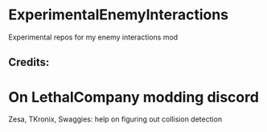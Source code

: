 # ExperimentalEnemyInteractions
 Experimental repos for my enemy interactions mod

Credits:
--------------------------------------------------------
On LethalCompany modding discord
============================================
Zesa, TKronix, Swaggies: help on figuring out collision detection
